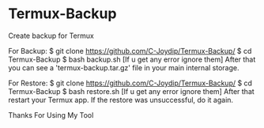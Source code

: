 # Termux-Backup
Create backup for Termux

For Backup:
$ git clone https://github.com/C-Joydip/Termux-Backup/
$ cd Termux-Backup
$ bash backup.sh
[If u get any error ignore them]
After that you can see a 'termux-backup.tar.gz' file in your main internal storage.

For Restore:
$ git clone https://github.com/C-Joydip/Termux-Backup/
$ cd Termux-Backup
$ bash restore.sh
[If u get any error ignore them]
After that restart your Termux app. 
If the restore was unsuccessful, do it again.

Thanks For Using My Tool
